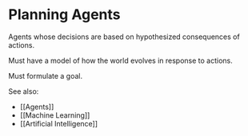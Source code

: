 # Planning Agents

Agents whose decisions are based on hypothesized consequences of actions.

Must have a model of how the world evolves in response to actions.

Must formulate a goal.

See also:
- [[Agents]]
- [[Machine Learning]]
- [[Artificial Intelligence]]